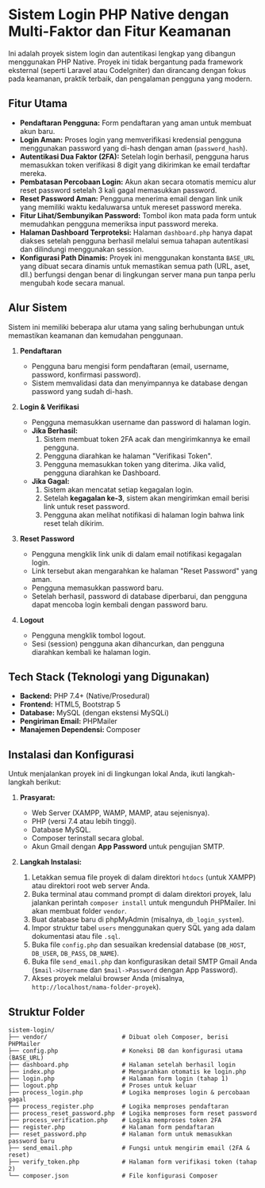 # Sistem Login PHP Native dengan Multi-Faktor dan Fitur Keamanan

Ini adalah proyek sistem login dan autentikasi lengkap yang dibangun menggunakan PHP Native. Proyek ini tidak bergantung pada framework eksternal (seperti Laravel atau CodeIgniter) dan dirancang dengan fokus pada keamanan, praktik terbaik, dan pengalaman pengguna yang modern.

## Fitur Utama

- **Pendaftaran Pengguna:** Form pendaftaran yang aman untuk membuat akun baru.
- **Login Aman:** Proses login yang memverifikasi kredensial pengguna menggunakan password yang di-hash dengan aman (`password_hash`).
- **Autentikasi Dua Faktor (2FA):** Setelah login berhasil, pengguna harus memasukkan token verifikasi 8 digit yang dikirimkan ke email terdaftar mereka.
- **Pembatasan Percobaan Login:** Akun akan secara otomatis memicu alur reset password setelah 3 kali gagal memasukkan password.
- **Reset Password Aman:** Pengguna menerima email dengan link unik yang memiliki waktu kedaluwarsa untuk mereset password mereka.
- **Fitur Lihat/Sembunyikan Password:** Tombol ikon mata pada form untuk memudahkan pengguna memeriksa input password mereka.
- **Halaman Dashboard Terproteksi:** Halaman `dashboard.php` hanya dapat diakses setelah pengguna berhasil melalui semua tahapan autentikasi dan dilindungi menggunakan session.
- **Konfigurasi Path Dinamis:** Proyek ini menggunakan konstanta `BASE_URL` yang dibuat secara dinamis untuk memastikan semua path (URL, aset, dll.) berfungsi dengan benar di lingkungan server mana pun tanpa perlu mengubah kode secara manual.

## Alur Sistem

Sistem ini memiliki beberapa alur utama yang saling berhubungan untuk memastikan keamanan dan kemudahan penggunaan.

1.  **Pendaftaran**

    - Pengguna baru mengisi form pendaftaran (email, username, password, konfirmasi password).
    - Sistem memvalidasi data dan menyimpannya ke database dengan password yang sudah di-hash.

2.  **Login & Verifikasi**

    - Pengguna memasukkan username dan password di halaman login.
    - **Jika Berhasil:**
      1.  Sistem membuat token 2FA acak dan mengirimkannya ke email pengguna.
      2.  Pengguna diarahkan ke halaman "Verifikasi Token".
      3.  Pengguna memasukkan token yang diterima. Jika valid, pengguna diarahkan ke Dashboard.
    - **Jika Gagal:**
      1.  Sistem akan mencatat setiap kegagalan login.
      2.  Setelah **kegagalan ke-3**, sistem akan mengirimkan email berisi link untuk reset password.
      3.  Pengguna akan melihat notifikasi di halaman login bahwa link reset telah dikirim.

3.  **Reset Password**

    - Pengguna mengklik link unik di dalam email notifikasi kegagalan login.
    - Link tersebut akan mengarahkan ke halaman "Reset Password" yang aman.
    - Pengguna memasukkan password baru.
    - Setelah berhasil, password di database diperbarui, dan pengguna dapat mencoba login kembali dengan password baru.

4.  **Logout**
    - Pengguna mengklik tombol logout.
    - Sesi (session) pengguna akan dihancurkan, dan pengguna diarahkan kembali ke halaman login.

## Tech Stack (Teknologi yang Digunakan)

- **Backend:** PHP 7.4+ (Native/Prosedural)
- **Frontend:** HTML5, Bootstrap 5
- **Database:** MySQL (dengan ekstensi MySQLi)
- **Pengiriman Email:** PHPMailer
- **Manajemen Dependensi:** Composer

## Instalasi dan Konfigurasi

Untuk menjalankan proyek ini di lingkungan lokal Anda, ikuti langkah-langkah berikut:

1.  **Prasyarat:**

    - Web Server (XAMPP, WAMP, MAMP, atau sejenisnya).
    - PHP (versi 7.4 atau lebih tinggi).
    - Database MySQL.
    - Composer terinstall secara global.
    - Akun Gmail dengan **App Password** untuk pengujian SMTP.

2.  **Langkah Instalasi:**
    1.  Letakkan semua file proyek di dalam direktori `htdocs` (untuk XAMPP) atau direktori root web server Anda.
    2.  Buka terminal atau command prompt di dalam direktori proyek, lalu jalankan perintah `composer install` untuk mengunduh PHPMailer. Ini akan membuat folder `vendor`.
    3.  Buat database baru di phpMyAdmin (misalnya, `db_login_system`).
    4.  Impor struktur tabel `users` menggunakan query SQL yang ada dalam dokumentasi atau file `.sql`.
    5.  Buka file `config.php` dan sesuaikan kredensial database (`DB_HOST`, `DB_USER`, `DB_PASS`, `DB_NAME`).
    6.  Buka file `send_email.php` dan konfigurasikan detail SMTP Gmail Anda (`$mail->Username` dan `$mail->Password` dengan App Password).
    7.  Akses proyek melalui browser Anda (misalnya, `http://localhost/nama-folder-proyek`).

## Struktur Folder

```
sistem-login/
├── vendor/                     # Dibuat oleh Composer, berisi PHPMailer
├── config.php                  # Koneksi DB dan konfigurasi utama (BASE_URL)
├── dashboard.php               # Halaman setelah berhasil login
├── index.php                   # Mengarahkan otomatis ke login.php
├── login.php                   # Halaman form login (tahap 1)
├── logout.php                  # Proses untuk keluar
├── process_login.php           # Logika memproses login & percobaan gagal
├── process_register.php        # Logika memproses pendaftaran
├── process_reset_password.php  # Logika memproses form reset password
├── process_verification.php    # Logika memproses token 2FA
├── register.php                # Halaman form pendaftaran
├── reset_password.php          # Halaman form untuk memasukkan password baru
├── send_email.php              # Fungsi untuk mengirim email (2FA & reset)
├── verify_token.php            # Halaman form verifikasi token (tahap 2)
└── composer.json               # File konfigurasi Composer
```
